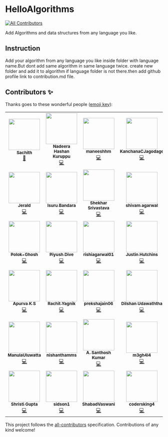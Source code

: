 # HelloAlgorithms
<!-- ALL-CONTRIBUTORS-BADGE:START - Do not remove or modify this section -->
[![All Contributors](https://img.shields.io/badge/all_contributors-42-orange.svg?style=flat-square)](#contributors-)
<!-- ALL-CONTRIBUTORS-BADGE:END -->
Add Algorithms and data structures from any language you like.

## Instruction
Add your algorithm from any language you like inside folder with language name.But dont add same algorithm in same language twice.
create new folder and add it to algorithm if language folder is not there.then add github profile link to contribution.md file.


## Contributors ✨

Thanks goes to these wonderful people ([emoji key](https://allcontributors.org/docs/en/emoji-key)):

<!-- ALL-CONTRIBUTORS-LIST:START - Do not remove or modify this section -->
<!-- prettier-ignore-start -->
<!-- markdownlint-disable -->
<table>
  <tr>
    <td align="center"><a href="http://www.linkedin.com/in/sachithsiriwardana/"><img src="https://avatars2.githubusercontent.com/u/40508640?v=4?s=100" width="100px;" alt=""/><br /><sub><b>Sachith</b></sub></a><br /><a href="#maintenance-sachith-1" title="Maintenance">🚧</a></td>
    <td align="center"><a href="https://github.com/lucifer955"><img src="https://avatars2.githubusercontent.com/u/37404014?v=4?s=100" width="100px;" alt=""/><br /><sub><b>Nadeera Hashan Kuruppu</b></sub></a><br /><a href="https://github.com/sachith-1/helloAlgorithm/commits?author=lucifer955" title="Code">💻</a></td>
    <td align="center"><a href="https://github.com/maneeshhm"><img src="https://avatars0.githubusercontent.com/u/29896563?v=4?s=100" width="100px;" alt=""/><br /><sub><b>maneeshhm</b></sub></a><br /><a href="https://github.com/sachith-1/helloAlgorithm/commits?author=maneeshhm" title="Code">💻</a></td>
    <td align="center"><a href="https://github.com/KanchanaCJagodage"><img src="https://avatars2.githubusercontent.com/u/42747265?v=4?s=100" width="100px;" alt=""/><br /><sub><b>KanchanaCJagodage</b></sub></a><br /><a href="https://github.com/sachith-1/helloAlgorithm/commits?author=KanchanaCJagodage" title="Code">💻</a></td>
    <td align="center"><a href="https://github.com/nikhil05-code"><img src="https://avatars2.githubusercontent.com/u/53990224?v=4?s=100" width="100px;" alt=""/><br /><sub><b>nikhil05-code</b></sub></a><br /><a href="https://github.com/sachith-1/helloAlgorithm/commits?author=nikhil05-code" title="Code">💻</a></td>
    <td align="center"><a href="https://www.linkedin.com/in/sunera-sunilaka-a0ab30193"><img src="https://avatars2.githubusercontent.com/u/34810235?v=4?s=100" width="100px;" alt=""/><br /><sub><b>Sunera Sunilaka</b></sub></a><br /><a href="https://github.com/sachith-1/helloAlgorithm/commits?author=Sunera-2216" title="Code">💻</a></td>
    <td align="center"><a href="http://www.uwu.ac.lk"><img src="https://avatars3.githubusercontent.com/u/37569547?v=4?s=100" width="100px;" alt=""/><br /><sub><b>Dasith Deelaka</b></sub></a><br /><a href="https://github.com/sachith-1/helloAlgorithm/commits?author=DasithDeelaka" title="Code">💻</a></td>
  </tr>
  <tr>
    <td align="center"><a href="https://github.com/jeraldlyh"><img src="https://avatars2.githubusercontent.com/u/37609749?v=4?s=100" width="100px;" alt=""/><br /><sub><b>Jerald</b></sub></a><br /><a href="https://github.com/sachith-1/helloAlgorithm/commits?author=jeraldlyh" title="Code">💻</a></td>
    <td align="center"><a href="https://github.com/Achiraisuru"><img src="https://avatars1.githubusercontent.com/u/55431705?v=4?s=100" width="100px;" alt=""/><br /><sub><b>Isuru Bandara</b></sub></a><br /><a href="https://github.com/sachith-1/helloAlgorithm/commits?author=Achiraisuru" title="Code">💻</a></td>
    <td align="center"><a href="https://github.com/skrstv123"><img src="https://avatars0.githubusercontent.com/u/47166055?v=4?s=100" width="100px;" alt=""/><br /><sub><b>Shekhar Srivastava</b></sub></a><br /><a href="https://github.com/sachith-1/helloAlgorithm/commits?author=skrstv123" title="Code">💻</a></td>
    <td align="center"><a href="https://github.com/shivamagarwal1999"><img src="https://avatars0.githubusercontent.com/u/43515429?v=4?s=100" width="100px;" alt=""/><br /><sub><b>shivam agarwal</b></sub></a><br /><a href="https://github.com/sachith-1/helloAlgorithm/commits?author=shivamagarwal1999" title="Code">💻</a></td>
    <td align="center"><a href="https://github.com/shivagrwl312"><img src="https://avatars3.githubusercontent.com/u/56114763?v=4?s=100" width="100px;" alt=""/><br /><sub><b>shivagrwl312</b></sub></a><br /><a href="https://github.com/sachith-1/helloAlgorithm/commits?author=shivagrwl312" title="Code">💻</a></td>
    <td align="center"><a href="https://github.com/wimanshaherath"><img src="https://avatars.githubusercontent.com/u/49340101?v=4?s=100" width="100px;" alt=""/><br /><sub><b>wimanshaherath</b></sub></a><br /><a href="https://github.com/sachith-1/helloAlgorithm/commits?author=wimanshaherath" title="Code">💻</a></td>
    <td align="center"><a href="https://www.linkedin.com/in/hashini-munasinghe-37a42a1a8/"><img src="https://avatars.githubusercontent.com/u/52965775?v=4?s=100" width="100px;" alt=""/><br /><sub><b>Hashini Munasinghe</b></sub></a><br /><a href="https://github.com/sachith-1/helloAlgorithm/commits?author=Hashininirasha" title="Code">💻</a></td>
  </tr>
  <tr>
    <td align="center"><a href="https://github.com/Polokghosh53"><img src="https://avatars.githubusercontent.com/u/57084217?v=4?s=100" width="100px;" alt=""/><br /><sub><b>Polok-Ghosh</b></sub></a><br /><a href="https://github.com/sachith-1/helloAlgorithm/commits?author=Polokghosh53" title="Code">💻</a></td>
    <td align="center"><a href="https://github.com/PiyushDive"><img src="https://avatars.githubusercontent.com/u/71512357?v=4?s=100" width="100px;" alt=""/><br /><sub><b>Piyush Dive</b></sub></a><br /><a href="https://github.com/sachith-1/helloAlgorithm/commits?author=PiyushDive" title="Code">💻</a></td>
    <td align="center"><a href="https://github.com/rishi29dec"><img src="https://avatars.githubusercontent.com/u/87906717?v=4?s=100" width="100px;" alt=""/><br /><sub><b>rishiagarwal01</b></sub></a><br /><a href="https://github.com/sachith-1/helloAlgorithm/commits?author=rishi29dec" title="Code">💻</a></td>
    <td align="center"><a href="https://jushutch.com"><img src="https://avatars.githubusercontent.com/u/44933935?v=4?s=100" width="100px;" alt=""/><br /><sub><b>Justin Hutchins</b></sub></a><br /><a href="https://github.com/sachith-1/helloAlgorithm/commits?author=jushutch" title="Code">💻</a></td>
    <td align="center"><a href="https://github.com/menthula001"><img src="https://avatars.githubusercontent.com/u/91949812?v=4?s=100" width="100px;" alt=""/><br /><sub><b>menthula001</b></sub></a><br /><a href="https://github.com/sachith-1/helloAlgorithm/commits?author=menthula001" title="Code">💻</a></td>
    <td align="center"><a href="http://www.uwu.ac.lk"><img src="https://avatars.githubusercontent.com/u/57798902?v=4?s=100" width="100px;" alt=""/><br /><sub><b>deelaka-1</b></sub></a><br /><a href="https://github.com/sachith-1/helloAlgorithm/commits?author=deelaka1019" title="Code">💻</a></td>
    <td align="center"><a href="https://github.com/KishanUtkarsh"><img src="https://avatars.githubusercontent.com/u/59743564?v=4?s=100" width="100px;" alt=""/><br /><sub><b>Kishan Utkarsh</b></sub></a><br /><a href="https://github.com/sachith-1/helloAlgorithm/commits?author=KishanUtkarsh" title="Code">💻</a></td>
  </tr>
  <tr>
    <td align="center"><a href="https://github.com/Apurva-K-S"><img src="https://avatars.githubusercontent.com/u/50547507?v=4?s=100" width="100px;" alt=""/><br /><sub><b>Apurva K S</b></sub></a><br /><a href="https://github.com/sachith-1/helloAlgorithm/commits?author=Apurva-K-S" title="Code">💻</a></td>
    <td align="center"><a href="https://github.com/rachit98"><img src="https://avatars.githubusercontent.com/u/25248699?v=4?s=100" width="100px;" alt=""/><br /><sub><b>Rachit Yagnik</b></sub></a><br /><a href="https://github.com/sachith-1/helloAlgorithm/commits?author=rachit98" title="Code">💻</a></td>
    <td align="center"><a href="https://github.com/prekshajain06"><img src="https://avatars.githubusercontent.com/u/85805109?v=4?s=100" width="100px;" alt=""/><br /><sub><b>prekshajain06</b></sub></a><br /><a href="https://github.com/sachith-1/helloAlgorithm/commits?author=prekshajain06" title="Code">💻</a></td>
    <td align="center"><a href="https://github.com/DilshanUdawaththa"><img src="https://avatars.githubusercontent.com/u/37608891?v=4?s=100" width="100px;" alt=""/><br /><sub><b>Dilshan Udawaththa</b></sub></a><br /><a href="https://github.com/sachith-1/helloAlgorithm/commits?author=DilshanUdawaththa" title="Code">💻</a></td>
    <td align="center"><a href="https://github.com/riyabhatia26"><img src="https://avatars.githubusercontent.com/u/21179525?v=4?s=100" width="100px;" alt=""/><br /><sub><b>riyabhatia26</b></sub></a><br /><a href="https://github.com/sachith-1/helloAlgorithm/commits?author=riyabhatia26" title="Code">💻</a></td>
    <td align="center"><a href="https://github.com/kalracodes"><img src="https://avatars.githubusercontent.com/u/82551477?v=4?s=100" width="100px;" alt=""/><br /><sub><b>Aryan Kalra</b></sub></a><br /><a href="https://github.com/sachith-1/helloAlgorithm/commits?author=kalracodes" title="Code">💻</a></td>
    <td align="center"><a href="https://github.com/kavigayamini"><img src="https://avatars.githubusercontent.com/u/67574319?v=4?s=100" width="100px;" alt=""/><br /><sub><b>Kavindya Iddamalgoda</b></sub></a><br /><a href="https://github.com/sachith-1/helloAlgorithm/commits?author=kavigayamini" title="Code">💻</a></td>
  </tr>
  <tr>
    <td align="center"><a href="http://linkedin.com/in/manulauluwatta"><img src="https://avatars.githubusercontent.com/u/29893232?v=4?s=100" width="100px;" alt=""/><br /><sub><b>ManulaUluwatta</b></sub></a><br /><a href="https://github.com/sachith-1/helloAlgorithm/commits?author=ManulaUluwatta" title="Code">💻</a></td>
    <td align="center"><a href="https://github.com/nishanthamms"><img src="https://avatars.githubusercontent.com/u/55949688?v=4?s=100" width="100px;" alt=""/><br /><sub><b>nishanthamms</b></sub></a><br /><a href="https://github.com/sachith-1/helloAlgorithm/commits?author=nishanthamms" title="Code">💻</a></td>
    <td align="center"><a href="https://github.com/Santhoshstark06"><img src="https://avatars.githubusercontent.com/u/58947968?v=4?s=100" width="100px;" alt=""/><br /><sub><b>A. Santhosh Kumar</b></sub></a><br /><a href="https://github.com/sachith-1/helloAlgorithm/commits?author=Santhoshstark06" title="Code">💻</a></td>
    <td align="center"><a href="https://m3gh4l4.github.io/MeghalaPasikanti/"><img src="https://avatars.githubusercontent.com/u/63804116?v=4?s=100" width="100px;" alt=""/><br /><sub><b>m3gh4l4</b></sub></a><br /><a href="https://github.com/sachith-1/helloAlgorithm/commits?author=m3gh4l4" title="Code">💻</a></td>
    <td align="center"><a href="https://m3g4n127001.github.io/MeghanaPasikanti/"><img src="https://avatars.githubusercontent.com/u/54206748?v=4?s=100" width="100px;" alt=""/><br /><sub><b>Meghana Pasikanti</b></sub></a><br /><a href="https://github.com/sachith-1/helloAlgorithm/commits?author=m3g4n127001" title="Code">💻</a></td>
    <td align="center"><a href="https://sachin-ghait-blog.netlify.app/"><img src="https://avatars.githubusercontent.com/u/26434312?v=4?s=100" width="100px;" alt=""/><br /><sub><b>Sachin Ghait</b></sub></a><br /><a href="https://github.com/sachith-1/helloAlgorithm/commits?author=ssghait007" title="Code">💻</a></td>
    <td align="center"><a href="https://github.com/Ankit-kumar65"><img src="https://avatars.githubusercontent.com/u/77197538?v=4?s=100" width="100px;" alt=""/><br /><sub><b>Ankit Kumar</b></sub></a><br /><a href="https://github.com/sachith-1/helloAlgorithm/commits?author=Ankit-kumar65" title="Code">💻</a></td>
  </tr>
  <tr>
    <td align="center"><a href="https://github.com/shristigupta1408"><img src="https://avatars.githubusercontent.com/u/68809622?v=4?s=100" width="100px;" alt=""/><br /><sub><b>Shristi Gupta</b></sub></a><br /><a href="https://github.com/sachith-1/helloAlgorithm/commits?author=shristigupta1408" title="Code">💻</a></td>
    <td align="center"><a href="https://github.com/sidson1"><img src="https://avatars.githubusercontent.com/u/72189602?v=4?s=100" width="100px;" alt=""/><br /><sub><b>sidson1</b></sub></a><br /><a href="https://github.com/sachith-1/helloAlgorithm/commits?author=sidson1" title="Code">💻</a></td>
    <td align="center"><a href="https://github.com/ShabadVaswani"><img src="https://avatars.githubusercontent.com/u/72546893?v=4?s=100" width="100px;" alt=""/><br /><sub><b>ShabadVaswani</b></sub></a><br /><a href="https://github.com/sachith-1/helloAlgorithm/commits?author=ShabadVaswani" title="Code">💻</a></td>
    <td align="center"><a href="https://github.com/codersking4"><img src="https://avatars.githubusercontent.com/u/92431106?v=4?s=100" width="100px;" alt=""/><br /><sub><b>codersking4</b></sub></a><br /><a href="https://github.com/sachith-1/helloAlgorithm/commits?author=codersking4" title="Code">💻</a></td>
    <td align="center"><a href="https://github.com/tprototype"><img src="https://avatars.githubusercontent.com/u/68457309?v=4?s=100" width="100px;" alt=""/><br /><sub><b>the_prototype</b></sub></a><br /><a href="https://github.com/sachith-1/helloAlgorithm/commits?author=tprototype" title="Code">💻</a></td>
    <td align="center"><a href="http://ajayveeraveni.me"><img src="https://avatars.githubusercontent.com/u/54075270?v=4?s=100" width="100px;" alt=""/><br /><sub><b>Ajay</b></sub></a><br /><a href="https://github.com/sachith-1/helloAlgorithm/commits?author=Ajay-creator" title="Code">💻</a></td>
    <td align="center"><a href="https://github.com/bakuku22"><img src="https://avatars.githubusercontent.com/u/81952948?v=4?s=100" width="100px;" alt=""/><br /><sub><b>Bakuku</b></sub></a><br /><a href="https://github.com/sachith-1/helloAlgorithm/commits?author=bakuku22" title="Code">💻</a></td>
  </tr>
</table>

<!-- markdownlint-restore -->
<!-- prettier-ignore-end -->

<!-- ALL-CONTRIBUTORS-LIST:END -->

This project follows the [all-contributors](https://github.com/all-contributors/all-contributors) specification. Contributions of any kind welcome!